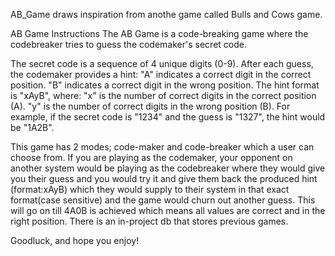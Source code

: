 AB_Game draws inspiration from anothe game called Bulls and Cows game.

AB Game Instructions
The AB Game is a code-breaking game where the codebreaker tries to guess the codemaker's secret code.

The secret code is a sequence of 4 unique digits (0-9).
After each guess, the codemaker provides a hint:
"A" indicates a correct digit in the correct position.
"B" indicates a correct digit in the wrong position.
The hint format is "xAyB", where:
"x" is the number of correct digits in the correct position (A).
"y" is the number of correct digits in the wrong position (B).
For example, if the secret code is "1234" and the guess is "1327", the hint would be "1A2B".

This game has 2 modes; code-maker and code-breaker which a user can choose from. If you are playing as the codemaker, your opponent on another system would be playing as the codebreaker 
where they would give you their guess and you would try it and give them back the produced hint (format:xAyB) which they would supply to their system in that exact format(case sensitive)
and the game would churn out another guess. This will go on till 4A0B is achieved which means all values are correct and in the right position. There is an in-project db that stores previous games. 

Goodluck, and hope you enjoy!
